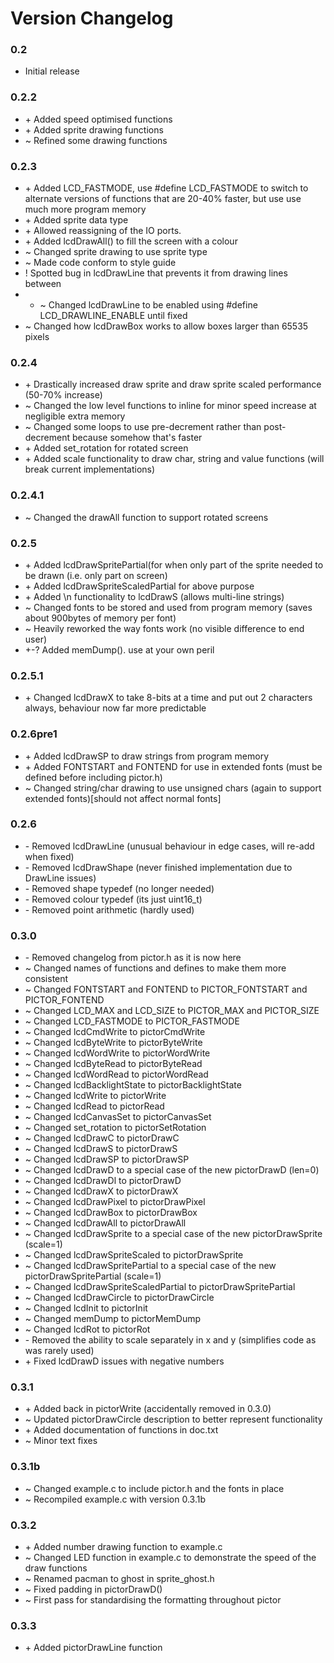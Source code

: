 # Version Changelog
### 0.2
* Initial release

### 0.2.2
* \+ Added speed optimised functions
* \+ Added sprite drawing functions
* ~ Refined some drawing functions

### 0.2.3
* \+ Added LCD_FASTMODE, use #define LCD_FASTMODE to switch to alternate versions of functions that are 20-40% faster, but use use much more program memory
* \+ Added sprite data type
* \+ Allowed reassigning of the IO ports.
* \+ Added lcdDrawAll() to fill the screen with a colour
* ~ Changed sprite drawing to use sprite type
* ~ Made code conform to style guide
* \! Spotted bug in lcdDrawLine that prevents it from drawing lines between 
* * ~ Changed lcdDrawLine to be enabled using #define LCD_DRAWLINE_ENABLE until fixed
* ~ Changed how lcdDrawBox works to allow boxes larger than 65535 pixels

### 0.2.4
* \+ Drastically increased draw sprite and draw sprite scaled performance (50-70% increase)
* ~ Changed the low level functions to inline for minor speed increase at negligible extra memory
* ~ Changed some loops to use pre-decrement rather than post-decrement because somehow that's faster
* \+ Added set_rotation for rotated screen
* \+ Added scale functionality to draw char, string and value functions (will break current implementations)

### 0.2.4.1
* ~ Changed the drawAll function to support rotated screens

### 0.2.5
* \+ Added lcdDrawSpritePartial(for when only part of the sprite needed to be drawn (i.e. only part on screen)
* \+ Added lcdDrawSpriteScaledPartial for above purpose
* \+ Added \n functionality to lcdDrawS (allows multi-line strings)
* ~ Changed fonts to be stored and used from program memory (saves about 900bytes of memory per font)
* ~ Heavily reworked the way fonts work (no visible difference to end user)
* \+-? Added memDump(). use at your own peril

### 0.2.5.1
* \+ Changed lcdDrawX to take 8-bits at a time and put out 2 characters always, behaviour now far more predictable

### 0.2.6pre1
* \+ Added lcdDrawSP to draw strings from program memory
* \+ Added FONTSTART and FONTEND for use in extended fonts (must be defined before including pictor.h)
* ~ Changed string/char drawing to use unsigned chars (again to support extended fonts)[should not affect normal fonts]

### 0.2.6
* \- Removed lcdDrawLine (unusual behaviour in edge cases, will re-add when fixed)
* \- Removed lcdDrawShape (never finished implementation due to DrawLine issues)
* \- Removed shape typedef (no longer needed)
* \- Removed colour typedef (its just uint16_t)
* \- Removed point arithmetic (hardly used)

### 0.3.0
* \- Removed changelog from pictor.h as it is now here
* ~ Changed names of functions and defines to make them more consistent
* ~ Changed FONTSTART and FONTEND to PICTOR_FONTSTART and PICTOR_FONTEND
* ~ Changed LCD_MAX and LCD_SIZE to PICTOR_MAX and PICTOR_SIZE
* ~ Changed LCD_FASTMODE to PICTOR_FASTMODE
* ~ Changed lcdCmdWrite to pictorCmdWrite
* ~ Changed lcdByteWrite to pictorByteWrite
* ~ Changed lcdWordWrite to pictorWordWrite
* ~ Changed lcdByteRead to pictorByteRead
* ~ Changed lcdWordRead to pictorWordRead
* ~ Changed lcdBacklightState to pictorBacklightState
* ~ Changed lcdWrite to pictorWrite
* ~ Changed lcdRead to pictorRead
* ~ Changed lcdCanvasSet to pictorCanvasSet
* ~ Changed set_rotation to pictorSetRotation
* ~ Changed lcdDrawC to pictorDrawC
* ~ Changed lcdDrawS to pictorDrawS
* ~ Changed lcdDrawSP to pictorDrawSP
* ~ Changed lcdDrawD to a special case of the new pictorDrawD (len=0)
* ~ Changed lcdDrawDl to pictorDrawD
* ~ Changed lcdDrawX to pictorDrawX
* ~ Changed lcdDrawPixel to pictorDrawPixel
* ~ Changed lcdDrawBox to pictorDrawBox
* ~ Changed lcdDrawAll to pictorDrawAll
* ~ Changed lcdDrawSprite to a special case of the new pictorDrawSprite (scale=1)
* ~ Changed lcdDrawSpriteScaled to pictorDrawSprite
* ~ Changed lcdDrawSpritePartial to a special case of the new pictorDrawSpritePartial (scale=1)
* ~ Changed lcdDrawSpriteScaledPartial to pictorDrawSpritePartial
* ~ Changed lcdDrawCircle to pictorDrawCircle
* ~ Changed lcdInit to pictorInit
* ~ Changed memDump to pictorMemDump
* ~ Changed lcdRot to pictorRot
* \- Removed the ability to scale separately in x and y (simplifies code as was rarely used)
* \+ Fixed lcdDrawD issues with negative numbers

### 0.3.1
* \+ Added back in pictorWrite (accidentally removed in 0.3.0)
* ~ Updated pictorDrawCircle description to better represent functionality
* \+ Added documentation of functions in doc.txt
* ~ Minor text fixes

### 0.3.1b
* ~ Changed example.c to include pictor.h and the fonts in place
* ~ Recompiled example.c with version 0.3.1b

### 0.3.2
* \+ Added number drawing function to example.c
* ~ Changed LED function in example.c to demonstrate the speed of the draw functions
* ~ Renamed pacman to ghost in sprite_ghost.h
* ~ Fixed padding in pictorDrawD()
* ~ First pass for standardising the formatting throughout pictor

### 0.3.3
* \+ Added pictorDrawLine function